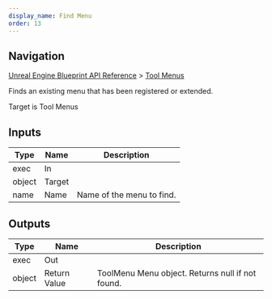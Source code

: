 ```yaml
---
display_name: Find Menu
order: 13
---
```

## Navigation

[Unreal Engine Blueprint API Reference](https://dev.epicgames.com/documentation/en-us/unreal-engine/BlueprintAPI) > [Tool Menus](https://dev.epicgames.com/documentation/en-us/unreal-engine/BlueprintAPI/ToolMenus)

Finds an existing menu that has been registered or extended.

Target is Tool Menus

## Inputs

| Type | Name | Description |
| --- | --- | --- |
| exec | In |  |
| object | Target |  |
| name | Name | Name of the menu to find. |

## Outputs

| Type | Name | Description |
| --- | --- | --- |
| exec | Out |  |
| object | Return Value | ToolMenu Menu object. Returns null if not found. |

